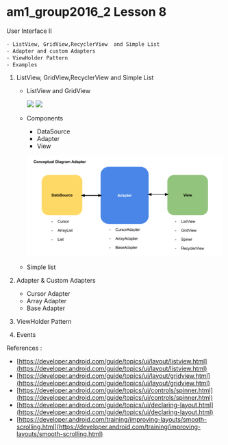 # am1_group2016_2 Lesson 8

User Interface II

    - ListView, GridView,RecyclerView  and Simple List
    - Adapter and custom Adapters
    - ViewHolder Pattern
    - Examples
   
 1. ListView, GridView,RecyclerView  and Simple List
    - ListView and GridView
    
      ![](https://developer.android.com/images/ui/listview.png) ![](https://developer.android.com/images/ui/gridview.png)
            
    - Components
        * DataSource
        * Adapter
        * View
        
        ![](https://github.com/ISILAndroid/am1_group2016_2/blob/Lesson8/Android%20Adapter.png)
        
    - Simple list
 
 2. Adapter & Custom Adapters
    - Cursor Adapter
    - Array Adapter
    - Base Adapter
    
 3. ViewHolder Pattern
 
 4. Events
 
References :

   - [https://developer.android.com/guide/topics/ui/layout/listview.html](https://developer.android.com/guide/topics/ui/layout/listview.html)
   - [https://developer.android.com/guide/topics/ui/layout/gridview.html](https://developer.android.com/guide/topics/ui/layout/gridview.html)
   - [https://developer.android.com/guide/topics/ui/controls/spinner.html](https://developer.android.com/guide/topics/ui/controls/spinner.html)
   - [https://developer.android.com/guide/topics/ui/declaring-layout.html](https://developer.android.com/guide/topics/ui/declaring-layout.html)
   - [https://developer.android.com/training/improving-layouts/smooth-scrolling.html](https://developer.android.com/training/improving-layouts/smooth-scrolling.html)
   
   
   
   
